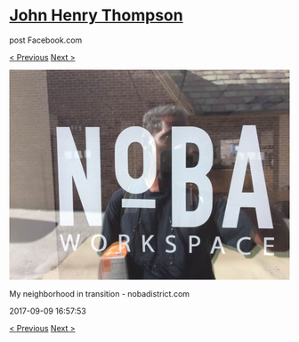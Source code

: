 # [John Henry Thompson](../README.md)
post Facebook.com

[< Previous](2017-09-09-3.md) [Next >](2017-09-09-5.md)

[![](../media/2017-09-09/Timeline-Photos-My-neighborhood-in-transition-nobadistrict-com-1.jpg)](../README.md)

My neighborhood in transition - nobadistrict.com

2017-09-09 16:57:53

[< Previous](2017-09-09-3.md) [Next >](2017-09-09-5.md)
